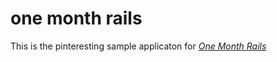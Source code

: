 # one month rails

This is the pinteresting sample applicaton for 
[*One Month Rails*](http://onemonthrials.com)

